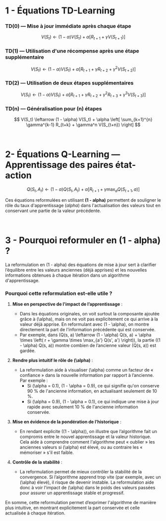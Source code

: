# 1 - Équations TD-Learning

### TD(0) — Mise à jour immédiate après chaque étape

$$
V(S_t) \leftarrow (1 - \alpha) V(S_t) + \alpha \left[ R_{t+1} + \gamma V(S_{t+1}) \right]
$$

### TD(1) — Utilisation d'une récompense après une étape supplémentaire

$$
V(S_t) \leftarrow (1 - \alpha) V(S_t) + \alpha \left[ R_{t+1} + \gamma R_{t+2} + \gamma^2 V(S_{t+2}) \right]
$$

### TD(2) — Utilisation de deux étapes supplémentaires

$$
V(S_t) \leftarrow (1 - \alpha) V(S_t) + \alpha \left[ R_{t+1} + \gamma R_{t+2} + \gamma^2 R_{t+3} + \gamma^3 V(S_{t+3}) \right]
$$

### TD(n) — Généralisation pour \(n\) étapes

$$
V(S_t) \leftarrow (1 - \alpha) V(S_t) + \alpha \left[ \sum_{k=1}^{n} \gamma^{k-1} R_{t+k} + \gamma^n V(S_{t+n}) \right]
$$


<br/>

# 2- Équations Q-Learning — Apprentissage des paires état-action

$$
Q(S_t, A_t) \leftarrow (1 - \alpha) Q(S_t, A_t) + \alpha \left[ R_{t+1} + \gamma \max_{a} Q(S_{t+1}, a) \right]
$$



Ces équations reformulées en utilisant **(1 - alpha)** permettent de souligner le rôle du taux d'apprentissage (*alpha*) dans l'actualisation des valeurs tout en conservant une partie de la valeur précédente.

<br/>

# 3 - Pourquoi reformuler en (1 - alpha) ?



La reformulation en (1 - alpha) des équations de mise à jour sert à clarifier l’équilibre entre les valeurs anciennes (déjà apprises) et les nouvelles informations obtenues à chaque itération dans un algorithme d'apprentissage.

### Pourquoi cette reformulation est-elle utile ?

1. **Mise en perspective de l'impact de l’apprentissage** :
   - Dans les équations originales, on voit surtout la composante ajoutée grâce à \(\alpha\), mais on ne voit pas explicitement ce qui arrive à la valeur déjà apprise. En reformulant avec \(1 - \alpha\), on montre directement la part de l'information précédente qui est conservée.
   - Par exemple, dans \(Q(s, a) \leftarrow (1 - \alpha) Q(s, a) + \alpha \times \left( r + \gamma \times \max_{a'} Q(s', a') \right)\), la partie \((1 - \alpha) Q(s, a)\) montre combien de l’ancienne valeur \(Q(s, a)\) est gardée.

2. **Rendre plus intuitif le rôle de \(\alpha\)** :
   - La reformulation aide à visualiser \(\alpha\) comme un facteur de « confiance » dans la nouvelle information par rapport à l’ancienne. Par exemple :
     - Si \(\alpha = 0.1\), \(1 - \alpha = 0.9\), ce qui signifie qu'on conserve 90 % de l'ancienne information, en actualisant seulement de 10 %.
     - Si \(\alpha = 0.9\), \(1 - \alpha = 0.1\), ce qui indique une mise à jour rapide avec seulement 10 % de l'ancienne information conservée.

3. **Mise en évidence de la pondération de l’historique** :
   - En rendant explicite \((1 - \alpha)\), on illustre que l’algorithme fait un compromis entre le nouvel apprentissage et la valeur historique. Cela aide à comprendre comment l'algorithme peut « oublier » les anciennes valeurs si \(\alpha\) est élevé, ou au contraire les « mémoriser » s'il est faible.

4. **Contrôle de la stabilité** :
   - La reformulation permet de mieux contrôler la stabilité de la convergence. Si l’algorithme apprend trop vite (par exemple, avec un \(\alpha\) élevé), il risque de devenir instable. La reformulation aide donc à voir l'impact de \(\alpha\) dans le poids des valeurs passées pour assurer un apprentissage stable et progressif.

En somme, cette reformulation permet d’exprimer l'algorithme de manière plus intuitive, en montrant explicitement la part conservée et celle actualisée à chaque itération.
